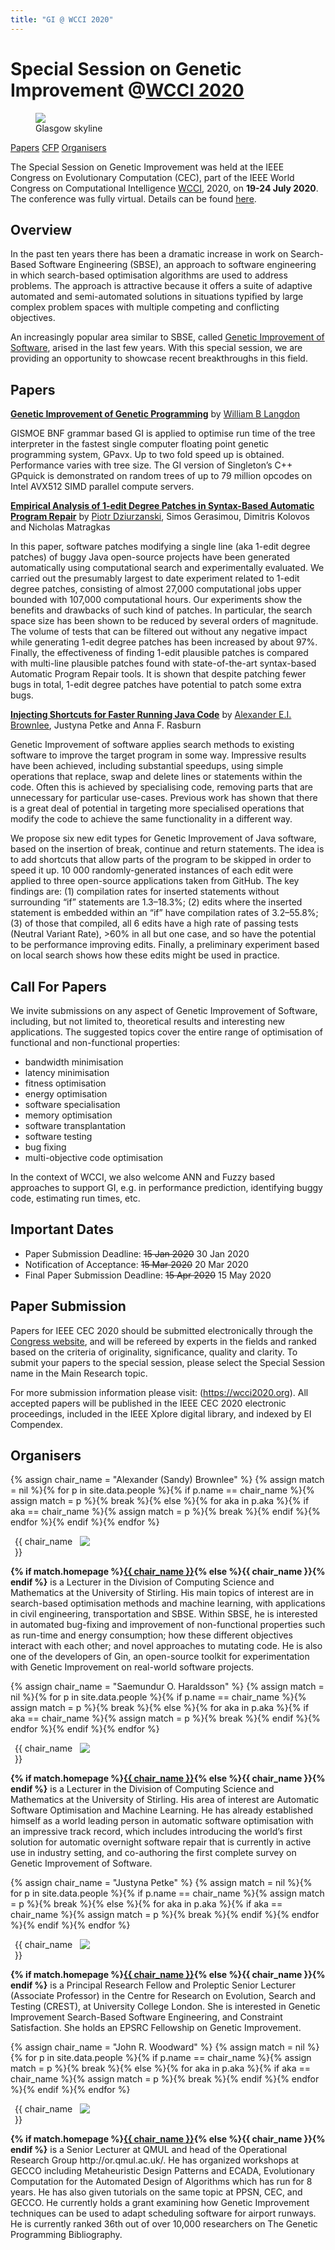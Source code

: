 ```yaml
---
title: "GI @ WCCI 2020"
---
```


# Special Session on Genetic Improvement @[WCCI 2020](https://wcci2020.org)


<figure class="figure">
  <img class="figure-img img-fluid" src="{{ "/misc_images/wcci2020glasgow.jpeg" | relative_url }}">
  <figcaption class="figure-caption text-right">Glasgow skyline</figcaption>
</figure>

[Papers](#papers)
[CFP](#call-for-papers)
[Organisers](#organisers)

The Special Session on Genetic Improvement was held at the IEEE Congress on Evolutionary Computation (CEC), part of the IEEE World Congress on Computational Intelligence [WCCI](https://wcci2020.org), 2020, on **19-24 July 2020**. The conference was fully virtual. Details can be found [here](https://wcci2020.org).

## Overview
In the past ten years there has been a dramatic increase in work on Search-Based Software Engineering (SBSE), an approach to software engineering in which search-based optimisation algorithms are used to address problems. The approach is attractive because it offers a suite of adaptive automated and semi-automated solutions in situations typified by large complex problem spaces with multiple competing and conflicting objectives. 

An increasingly popular area similar to SBSE, called  [Genetic Improvement of Software](./faq.html), arised in the last few years. With this special session, we are providing an opportunity to showcase recent breakthroughs in this field.


## Papers

<strong><a href="paper_pdfs/E-24061.pdf">Genetic Improvement of Genetic Programming</a></strong>
by <a href="http://www0.cs.ucl.ac.uk/staff/W.Langdon/">William B Langdon</a>

GISMOE BNF grammar based GI is applied to optimise run time of the tree interpreter in the fastest single computer floating point genetic programming system, GPavx. Up to two fold speed up is obtained. Performance varies with tree size. The GI version of Singleton’s C++ GPquick is demonstrated on random trees of up to 79 million opcodes on Intel AVX512 SIMD parallel compute servers.

<strong><a href="paper_pdfs/E-24527.pdf">Empirical Analysis of 1-edit Degree Patches in Syntax-Based Automatic Program Repair</a></strong>
by <a href="https://www.cs.york.ac.uk/people/pd">Piotr Dziurzanski</a>, Simos Gerasimou, Dimitris Kolovos and Nicholas Matragkas     

In this paper, software patches modifying a single line (aka 1-edit degree patches) of buggy Java open-source projects have been generated automatically using computational search and experimentally evaluated. We carried out the presumably largest to date experiment related to 1-edit degree patches, consisting of almost 27,000 computational jobs upper bounded with 107,000 computational hours. Our experiments show the benefits and drawbacks of such kind of patches. In particular, the search space size has been shown to be reduced by several orders of magnitude. The volume of tests that can be filtered out without any negative impact while generating 1-edit degree patches has been increased by about 97%. Finally, the effectiveness of finding 1-edit plausible patches is compared with multi-line plausible patches found with state-of-the-art syntax-based Automatic Program Repair tools. It is shown that despite patching fewer bugs in total, 1-edit degree patches have potential to patch some extra bugs.


<strong><a href="paper_pdfs/E-24667.pdf">Injecting Shortcuts for Faster Running Java Code</a></strong>
by <a href="http://www.cs.stir.ac.uk/~sbr/">Alexander E.I. Brownlee</a>, Justyna Petke and Anna F. Rasburn

Genetic Improvement of software applies search methods to existing software to improve the target program in some way. Impressive results have been achieved, including substantial speedups, using simple operations that replace, swap and delete lines or statements within the code. Often this is achieved by specialising code, removing parts that are unnecessary for particular use-cases. Previous work has shown that there is a great deal of potential in targeting more specialised operations that modify the code to achieve the same functionality in a different way.

We propose six new edit types for Genetic Improvement of Java software, based on the insertion of break, continue and return statements. The idea is to add shortcuts that allow parts of the program to be skipped in order to speed it up. 10 000 randomly-generated instances of each edit were applied to three open-source applications taken from GitHub. The key findings are: (1) compilation rates for inserted statements without surrounding “if” statements are 1.3–18.3%; (2) edits where the inserted statement is embedded within an “if” have compilation rates of 3.2–55.8%; (3) of those that compiled, all 6 edits have a high rate of passing tests (Neutral Variant Rate), >60% in all but one case, and so have the potential to be performance improving edits. Finally, a preliminary experiment based on local search shows how these edits might be used in practice.


## Call For Papers


We invite submissions on any aspect of Genetic Improvement of Software, including, but not limited to, theoretical results and interesting new applications. The suggested topics cover the entire range of optimisation of functional and non-functional properties:
- bandwidth minimisation
- latency minimisation
- fitness optimisation
- energy optimisation
- software specialisation
- memory optimisation
- software transplantation
- software testing
- bug fixing
- multi-objective code optimisation

In the context of WCCI, we also welcome ANN and Fuzzy based approaches to support GI, e.g. in performance prediction, identifying buggy code, estimating run times, etc.

## Important Dates

 - Paper Submission Deadline: <strike>15 Jan 2020</strike> 30 Jan 2020
 - Notification of Acceptance: <strike>15 Mar 2020</strike> 20 Mar 2020
 - Final Paper Submission Deadline: <strike>15 Apr 2020</strike> 15 May 2020

## Paper Submission

Papers for IEEE CEC 2020 should be submitted electronically through the [Congress website](https://wcci2020.org/calls/#call-for-papers), and will be refereed by experts in the fields and ranked based on the criteria of originality, significance, quality and clarity. To submit your papers to the special session, please select the Special Session name in the Main Research topic.

For more submission information please visit: (https://wcci2020.org). All accepted papers will be published in the IEEE CEC 2020 electronic proceedings, included in the IEEE Xplore digital library, and indexed by EI Compendex.

## Organisers

{% assign chair_name = "Alexander (Sandy) Brownlee" %}
{% assign match = nil %}{% for p in site.data.people %}{% if p.name == chair_name %}{% assign match = p %}{% break %}{% else %}{% for aka in p.aka %}{% if aka == chair_name %}{% assign match = p %}{% break %}{% endif %}{% endfor %}{% endif %}{% endfor %}
<figure class="figure float-right" style="margin: auto 0.5em; max-width: 120px;">
  <img class="figure-img rounded img-thumbnail" style="max-width: 200px; max-height: 140px" align="right" src="{{ match.img | relative_url }}" onerror="this.onerror=null; this.src='{{ "/profile_images/empty.jpg" | relative_url }}'">
  <figcaption class="figure-caption text-right">{{ chair_name }}</figcaption>
</figure>

<p class="clearfix">
  <b>{% if match.homepage %}<a href="{{ match.homepage }}">{{ chair_name }}</a>{% else %}{{ chair_name }}{% endif %}</b> is a Lecturer in the Division of Computing Science and Mathematics at the University of Stirling. His main topics of interest are in search-based optimisation methods and machine learning, with applications in civil engineering, transportation and SBSE. Within SBSE, he is interested in automated bug-fixing and improvement of non-functional properties such as run-time and energy consumption; how these different objectives interact with each other; and novel approaches to mutating code. He is also one of the developers of Gin, an open-source toolkit for experimentation with Genetic Improvement on real-world software projects.

{% assign chair_name = "Saemundur O. Haraldsson" %}
{% assign match = nil %}{% for p in site.data.people %}{% if p.name == chair_name %}{% assign match = p %}{% break %}{% else %}{% for aka in p.aka %}{% if aka == chair_name %}{% assign match = p %}{% break %}{% endif %}{% endfor %}{% endif %}{% endfor %}
<figure class="figure float-right" style="margin: auto 0.5em; max-width: 120px;">
  <img class="figure-img rounded img-thumbnail" style="max-width: 200px; max-height: 140px" align="right" src="{{ match.img | relative_url }}" onerror="this.onerror=null; this.src='{{ "/profile_images/empty.jpg" | relative_url }}'">
  <figcaption class="figure-caption text-right">{{ chair_name }}</figcaption>
</figure>

<p class="clearfix">
  <b>{% if match.homepage %}<a href="{{ match.homepage }}">{{ chair_name }}</a>{% else %}{{ chair_name }}{% endif %}</b> is a Lecturer in the Division of Computing Science and Mathematics at the University of Stirling. His area of interest are Automatic Software Optimisation and Machine Learning. He has already established himself as a world leading person in automatic software optimisation with an impressive track record, which includes introducing the world’s first solution for automatic overnight software repair that is currently in active use in industry setting, and co-authoring the first complete survey on Genetic Improvement of Software.
</p>

{% assign chair_name = "Justyna Petke" %}
{% assign match = nil %}{% for p in site.data.people %}{% if p.name == chair_name %}{% assign match = p %}{% break %}{% else %}{% for aka in p.aka %}{% if aka == chair_name %}{% assign match = p %}{% break %}{% endif %}{% endfor %}{% endif %}{% endfor %}
<figure class="figure float-right" style="margin: auto 0.5em; max-width: 120px;">
  <img class="figure-img rounded img-thumbnail" style="max-width: 200px; max-height: 140px" align="right" src="{{ match.img | relative_url }}" onerror="this.onerror=null; this.src='{{ "/profile_images/empty.jpg" | relative_url }}'">
  <figcaption class="figure-caption text-right">{{ chair_name }}</figcaption>
</figure>

<p class="clearfix">
  <b>{% if match.homepage %}<a href="{{ match.homepage }}">{{ chair_name }}</a>{% else %}{{ chair_name }}{% endif %}</b> is a Principal Research Fellow and Proleptic Senior Lecturer (Associate Professor) in the Centre for Research on Evolution, Search and Testing (CREST), at University College London. She is interested in Genetic Improvement Search-Based Software Engineering, and Constraint Satisfaction. She holds an EPSRC Fellowship on Genetic Improvement.
</p>

{% assign chair_name = "John R. Woodward" %}
{% assign match = nil %}{% for p in site.data.people %}{% if p.name == chair_name %}{% assign match = p %}{% break %}{% else %}{% for aka in p.aka %}{% if aka == chair_name %}{% assign match = p %}{% break %}{% endif %}{% endfor %}{% endif %}{% endfor %}
<figure class="figure float-right" style="margin: auto 0.5em; max-width: 120px;">
  <img class="figure-img rounded img-thumbnail" style="max-width: 200px; max-height: 140px" align="right" src="{{ match.img | relative_url }}" onerror="this.onerror=null; this.src='{{ "/profile_images/empty.jpg" | relative_url }}'">
  <figcaption class="figure-caption text-right">{{ chair_name }}</figcaption>
</figure>

<p class="clearfix">
  <b>{% if match.homepage %}<a href="{{ match.homepage }}">{{ chair_name }}</a>{% else %}{{ chair_name }}{% endif %}</b> is a Senior Lecturer at QMUL and head of the Operational Research Group http://or.qmul.ac.uk/. He has organized workshops at GECCO including Metaheuristic Design Patterns and ECADA, Evolutionary Computation for the Automated Design of Algorithms which has run for 8 years. He has also given tutorials on the same topic at PPSN, CEC, and GECCO. He currently holds a grant examining how Genetic Improvement techniques can be used to adapt scheduling software for airport runways. He is currently ranked 36th out of over 10,000 researchers on The Genetic Programming Bibliography.
</p>
